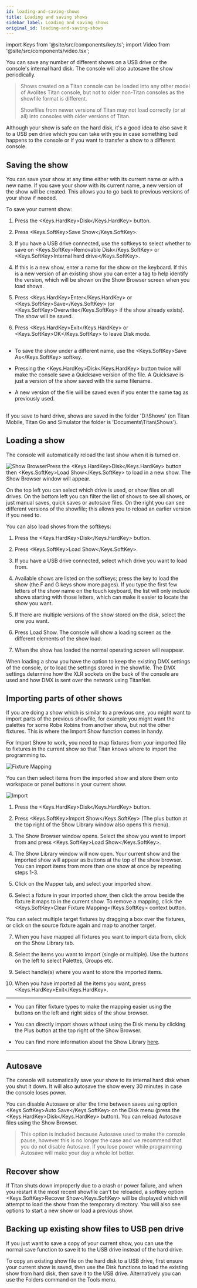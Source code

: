 ```yaml
---
id: loading-and-saving-shows
title: Loading and saving shows
sidebar_label: Loading and saving shows
original_id: loading-and-saving-shows
---
```


import Keys from '@site/src/components/key.ts';
import Video from '@site/src/components/video.tsx';

You can save any number of different shows on a USB drive or the
console's internal hard disk. The console will also autosave the show
periodically.

> Shows created on a Titan console can be loaded into any other model of Avolites Titan console, but not to older non-Titan consoles as the showfile format is different.
>
>Showfiles from newer versions of Titan may not load correctly (or at all) into consoles with older versions of Titan.


Although your show is safe on the hard disk, it's a good idea to also
save it to a USB pen drive which you can take with you in case something
bad happens to the console or if you want to transfer a show to a
different console.

## Saving the show

You can save your show at any time either with its current name or with
a new name. If you save your show with its current name, a new version
of the show will be created. This allows you to go back to previous
versions of your show if needed.

To save your current show:

1. Press the <Keys.HardKey>Disk</Keys.HardKey> button.

2. Press <Keys.SoftKey>Save Show</Keys.SoftKey>.

3. If you have a USB drive connected, use the softkeys to select
whether to save on <Keys.SoftKey>Removable Disk</Keys.SoftKey> or <Keys.SoftKey>Internal hard drive</Keys.SoftKey>.

4. If this is a new show, enter a name for the show on the keyboard. If
this is a new version of an existing show you can enter a tag to help
identify the version, which will be shown on the Show Browser screen
when you load shows.

5. Press <Keys.HardKey>Enter</Keys.HardKey> or <Keys.SoftKey>Save</Keys.SoftKey> (or <Keys.SoftKey>Overwrite</Keys.SoftKey> if the show already
exists). The show will be saved.

6. Press <Keys.HardKey>Exit</Keys.HardKey> or <Keys.SoftKey>OK</Keys.SoftKey> to leave Disk mode.
## 

-   To save the show under a different name, use the <Keys.SoftKey>Save As</Keys.SoftKey>
    softkey.

-   Pressing the <Keys.HardKey>Disk</Keys.HardKey> button twice will make the console save a
    Quicksave version of the file. A Quicksave is just a version of the
    show saved with the same filename.

-   A new version of the file will be saved even if you enter the same
    tag as previously used.
## 

If you save to hard drive, shows are saved in the folder 'D:\\Shows' (on
Titan Mobile, Titan Go and Simulator the folder is
'Documents\\Titan\\Shows').

## Loading a show

The console will automatically reload the last show when it is turned
on.

![Show Browser](/docs/images/Show-Browser.png)Press the <Keys.HardKey>Disk</Keys.HardKey> button then <Keys.SoftKey>Load
Show</Keys.SoftKey> to load in a new show. The Show Browser window will appear.

On the top left you can select which drive is used, or show files on all
drives. On the bottom left you can filter the list of shows to see all
shows, or just manual saves, quick saves or autosave files. On the right
you can see different versions of the showfile; this allows you to
reload an earlier version if you need to.

You can also load shows from the softkeys:

1. Press the <Keys.HardKey>Disk</Keys.HardKey> button.

2. Press <Keys.SoftKey>Load Show</Keys.SoftKey>.

3. If you have a USB drive connected, select which drive you want to
load from.

4. Available shows are listed on the softkeys; press the key to load
the show (the F and G keys show more pages). If you type the first few
letters of the show name on the touch keyboard, the list will only
include shows starting with those letters, which can make it easier to
locate the show you want.

5. If there are multiple versions of the show stored on the disk,
select the one you want.

6. Press Load Show. The console will show a loading screen as the
different elements of the show load.

7. When the show has loaded the normal operating screen will reappear.

When loading a show you have the option to keep the existing DMX
settings of the console, or to load the settings stored in the showfile.
The DMX settings determine how the XLR sockets on the back of the
console are used and how DMX is sent over the network using TitanNet.

## Importing parts of other shows

If you are doing a show which is similar to a previous one, you might
want to import parts of the previous showfile, for example you might
want the palettes for some Robe Robins from another show, but not the
other fixtures. This is where the Import Show function comes in handy.

For Import Show to work, you need to map fixtures from your imported
file to fixtures in the current show so that Titan knows where to import
the programming to.

![Fixture Mapping](/docs/images/Fixture-Mapping.png)

You can then select items from the imported show and store them onto
workspace or panel buttons in your current show.

![Import](/docs/images/Import.png)

1. Press the <Keys.HardKey>Disk</Keys.HardKey> button.

2. Press <Keys.SoftKey>Import Show</Keys.SoftKey> (The plus button at the top right of the Show
Library window also opens this menu).

3. The Show Browser window opens. Select the show you want to import
from and press <Keys.SoftKey>Load Show</Keys.SoftKey>.

4. The Show Library window will now open. Your current show and the
imported show will appear as buttons at the top of the show browser. You
can import items from more than one show at once by repeating steps 1-3.

5. Click on the Mapper tab, and select your imported show.

6. Select a fixture in your imported show, then click the arrow beside
the fixture it maps to in the current show. To remove a mapping, click
the <Keys.SoftKey>Clear Fixture Mapping</Keys.SoftKey> context button.


You can select multiple target fixtures by dragging a box over the
fixtures, or click on the source fixture again and map to another
target.

7. When you have mapped all fixtures you want to import data from,
click on the Show Library tab.

8. Select the items you want to import (single or multiple). Use the
buttons on the left to select Palettes, Groups etc.

9. Select handle(s) where you want to store the imported items.

10. When you have imported all the items you want, press <Keys.HardKey>Exit</Keys.HardKey>.

---

-   You can filter fixture types to make the mapping easier using the
    buttons on the left and right sides of the show browser.

-   You can directly import shows without using the Disk menu by
    clicking the Plus button at the top right of the Show Browser.

-   You can find more information about the Show Library [here](./show-library.md).

---

## Autosave

The console will automatically save your show to its internal hard disk
when you shut it down. It will also autosave the show every 30 minutes
in case the console loses power.

You can disable Autosave or alter the time between saves using option
<Keys.SoftKey>Auto Save</Keys.SoftKey> on the Disk menu (press the <Keys.HardKey>Disk</Keys.HardKey> button). You can
reload Autosave files using the Show Browser.

>This option is included because Autosave used to make the console pause, however this is no longer the case and we recommend that you do not disable Autosave. If you lose power while programming Autosave will make your day a whole lot better.

## Recover show

If Titan shuts down improperly due to a crash or power failure, and when
you restart it the most recent showfile can't be reloaded, a softkey
option <Keys.SoftKey>Recover Show</Keys.SoftKey> will be displayed which will attempt to load the
show from the temporary directory. You will also see options to start a
new show or load a previous show.

## Backing up existing show files to USB pen drive

If you just want to save a copy of your current show, you can use the
normal save function to save it to the USB drive instead of the hard
drive.

To copy an existing show file on the hard disk to a USB drive, first
ensure your current show is saved, then use the Disk functions to load
the existing show from hard disk, then save it to the USB drive.
Alternatively you can use the Folders command on the Tools menu.
